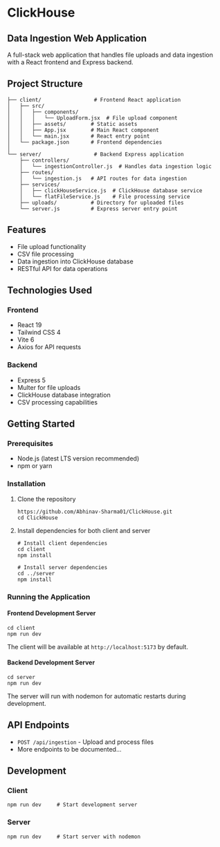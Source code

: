 # ClickHouse

## Data Ingestion Web Application

A full-stack web application that handles file uploads and data ingestion with a React frontend and Express backend.

## Project Structure

```
├── client/                 # Frontend React application
│   ├── src/
│   │   ├── components/
│   │   │   └── UploadForm.jsx  # File upload component
│   │   ├── assets/        # Static assets
│   │   ├── App.jsx        # Main React component
│   │   └── main.jsx       # React entry point
│   └── package.json       # Frontend dependencies
│
└── server/                 # Backend Express application
    ├── controllers/
    │   └── ingestionController.js  # Handles data ingestion logic
    ├── routes/
    │   └── ingestion.js   # API routes for data ingestion
    ├── services/
    │   ├── clickHouseService.js  # ClickHouse database service
    │   └── flatFileService.js    # File processing service
    ├── uploads/           # Directory for uploaded files
    └── server.js          # Express server entry point
```

## Features

- File upload functionality
- CSV file processing
- Data ingestion into ClickHouse database
- RESTful API for data operations

## Technologies Used

### Frontend
- React 19
- Tailwind CSS 4
- Vite 6
- Axios for API requests

### Backend
- Express 5
- Multer for file uploads
- ClickHouse database integration
- CSV processing capabilities

## Getting Started

### Prerequisites
- Node.js (latest LTS version recommended)
- npm or yarn

### Installation

1. Clone the repository
   ```
   https://github.com/Abhinav-Sharma01/ClickHouse.git
   cd ClickHouse
   ```

2. Install dependencies for both client and server
   ```
   # Install client dependencies
   cd client
   npm install

   # Install server dependencies
   cd ../server
   npm install
   ```

### Running the Application

#### Frontend Development Server
```
cd client
npm run dev
```
The client will be available at `http://localhost:5173` by default.

#### Backend Development Server
```
cd server
npm run dev
```
The server will run with nodemon for automatic restarts during development.

## API Endpoints

- `POST /api/ingestion` - Upload and process files
- More endpoints to be documented...

## Development

### Client

```
npm run dev     # Start development server
```

### Server

```
npm run dev     # Start server with nodemon
```
